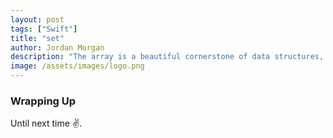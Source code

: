 ```yaml
---
layout: post
tags: ["Swift"]
title: "set"
author: Jordan Morgan
description: "The array is a beautiful cornerstone of data structures, but sometimes we call upon its close cousin - the set. Here's how Swift's version works."
image: /assets/images/logo.png
---
```

### Wrapping Up

Until next time ✌️.